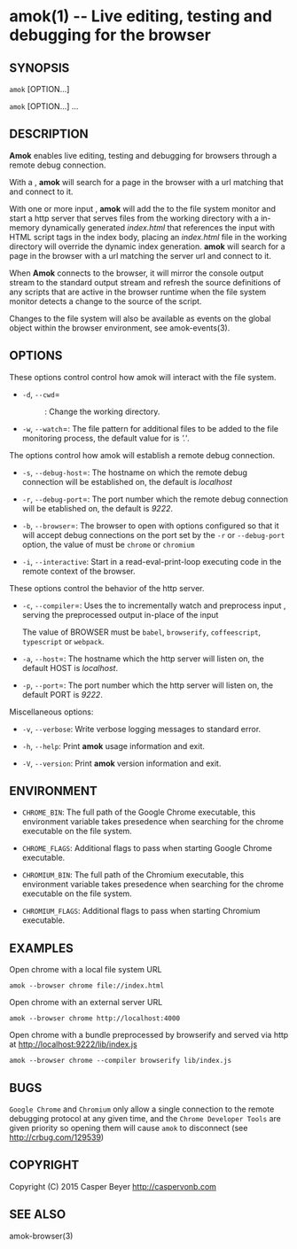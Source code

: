 # amok(1) -- Live editing, testing and debugging for the browser
## SYNOPSIS

`amok` [OPTION...] <URL>

`amok` [OPTION...] <FILE>...

## DESCRIPTION

**Amok** enables live editing, testing and debugging for browsers through a remote debug connection.

With a <URL>, **amok** will search for a page in the browser with a url matching that <URL> and connect to it.

With one or more input <FILES>, **amok** will add the <FILES> to the file system monitor and start a http server that serves files from the working directory with a in-memory dynamically generated *index.html* that references the input <FILES> with HTML script tags in the index body, placing an *index.html* file in the working directory will override the dynamic index generation. **amok** will search for a page in the browser with a url matching the server url and connect to it.

When **Amok** connects to the browser, it will mirror the console output stream to the standard output stream and refresh the source definitions of any scripts that are active in the browser runtime when the file system monitor detects a change to the source of the script.

Changes to the file system will also be available as events on the global object within the browser environment, see amok-events(3).

## OPTIONS
These options control control how amok will interact with the file system.

* `-d`, `--cwd`=<DIR>:
  Change the working directory.

* `-w`, `--watch`=<GLOB>:
  The file pattern for additional files to be added to the file monitoring process, the default value for <GLOB> is *'.'*.

The options control how amok will establish a remote debug connection.

* `-s`, `--debug-host`=<HOST>:
  The hostname on which the remote debug connection will be established on,
  the default <HOST> is *localhost*

* `-r`, `--debug-port`=<PORT>:
  The port number which the remote debug connection will be etablished on,
  the default <PORT> is *9222*.

* `-b`, `--browser`=<BROWSER>:
  The browser to open with options configured so that it will accept debug connections on the port set by the `-r` or `--debug-port` option, the value of <BROWSER> must be `chrome` or `chromium`

* `-i`, `--interactive`:
  Start in a read-eval-print-loop executing code in the remote context of the browser.

These options control the behavior of the http server.

* `-c`, `--compiler`=<COMPILER>:
  Uses the <COMPILER> to incrementally watch and preprocess input <FILES>, serving the preprocessed output in-place of the input <FILES>

  The value of BROWSER must be `babel`, `browserify`, `coffeescript`, `typescript` or `webpack`.

* `-a`, `--host`=<HOST>:
  The hostname which the http server will listen on,
  the default HOST is *localhost*.

* `-p`, `--port`=<PORT>:
  The port number which the http server will listen on,
  the default PORT is *9222*.

Miscellaneous options:

* `-v`, `--verbose`:
  Write verbose logging messages to standard error.

* `-h`, `--help`:
  Print **amok** usage information and exit.

* `-V`, `--version`:
  Print **amok** version information and exit.

## ENVIRONMENT

* `CHROME_BIN`:
  The full path of the Google Chrome executable, this environment variable takes presedence when searching for the chrome executable on the file system.

* `CHROME_FLAGS`:
  Additional flags to pass when starting Google Chrome executable.

* `CHROMIUM_BIN`:
  The full path of the Chromium executable, this environment variable takes presedence when searching for the chrome executable on the file system.

* `CHROMIUM_FLAGS`:
  Additional flags to pass when starting Chromium executable.

## EXAMPLES

Open chrome with a local file system URL

    amok --browser chrome file://index.html

Open chrome with an external server URL

    amok --browser chrome http://localhost:4000

Open chrome with a bundle preprocessed by browserify and served via http at <http://localhost:9222/lib/index.js>

    amok --browser chrome --compiler browserify lib/index.js

## BUGS

`Google Chrome` and `Chromium` only allow a single connection to the remote debugging protocol at any given time, and the `Chrome Developer Tools` are given priority so opening them will cause `amok` to disconnect (see http://crbug.com/129539)

## COPYRIGHT

Copyright (C) 2015 Casper Beyer <http://caspervonb.com>

## SEE ALSO

amok-browser(3)